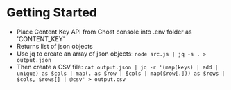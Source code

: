 # Getting Started
- Place Content Key API from Ghost console into .env folder as 'CONTENT_KEY'
- Returns list of json objects
- Use jq to create an array of json objects: `node src.js | jq -s . > output.json`
- Then create a CSV file: `cat output.json | jq -r '(map(keys) | add | unique) as $cols | map(. as $row | $cols | map($row[.])) as $rows | $cols, $rows[] | @csv' > output.csv`